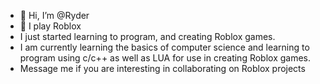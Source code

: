 - 👋 Hi, I’m @Ryder
- 👀 I play Roblox
- I just started learning to program, and creating Roblox games.
- I am currently learning the basics of computer science and learning to program using c/c++ as well as LUA for use in creating Roblox games.
- Message me if you are interesting in collaborating on Roblox projects

<!---
RyderBraaten/RyderBraaten is a ✨ special ✨ repository because its `README.md` (this file) appears on your GitHub profile.
You can click the Preview link to take a look at your changes.
--->
